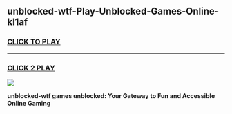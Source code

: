
## unblocked-wtf-Play-Unblocked-Games-Online-kl1af
<h3>
<a href="https://premium76.site?title=unblocked-wtf&ref=25A">CLICK TO PLAY</a></h3>
<hr>

<h3>
<a href="https://premium76.site?title=unblocked-wtf&ref=25A">CLICK 2 PLAY</a>
  
</h3>

<a href="https://premium76.site?title=unblocked-wtf&ref=25A"><img src="https://clearcache.store/games.png"></a>


**unblocked-wtf games unblocked: Your Gateway to Fun and Accessible Online Gaming**
